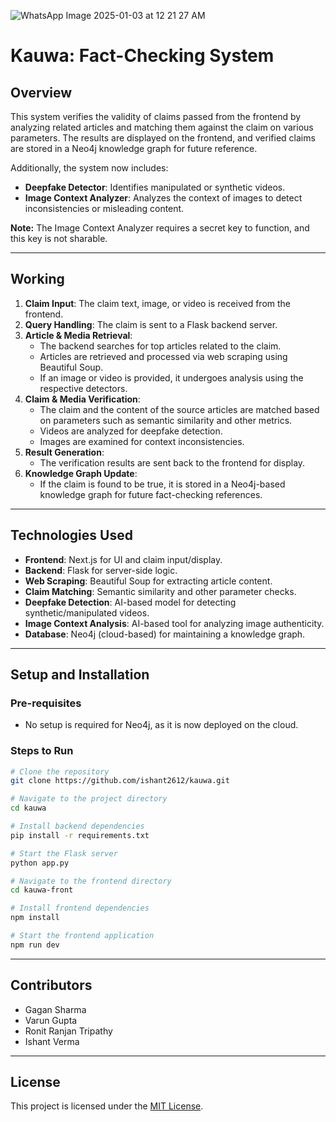 ![WhatsApp Image 2025-01-03 at 12 21 27 AM](https://github.com/user-attachments/assets/e1320a1e-9dc8-44f7-b07a-9985cee5c2df)
# Kauwa: Fact-Checking System

## Overview
This system verifies the validity of claims passed from the frontend by analyzing related articles and matching them against the claim on various parameters. The results are displayed on the frontend, and verified claims are stored in a Neo4j knowledge graph for future reference.

Additionally, the system now includes:
- **Deepfake Detector**: Identifies manipulated or synthetic videos.
- **Image Context Analyzer**: Analyzes the context of images to detect inconsistencies or misleading content.

**Note:** The Image Context Analyzer requires a secret key to function, and this key is not sharable.

---

## Working
1. **Claim Input**: The claim text, image, or video is received from the frontend.
2. **Query Handling**: The claim is sent to a Flask backend server.
3. **Article & Media Retrieval**:
    - The backend searches for top articles related to the claim.
    - Articles are retrieved and processed via web scraping using Beautiful Soup.
    - If an image or video is provided, it undergoes analysis using the respective detectors.
4. **Claim & Media Verification**:
    - The claim and the content of the source articles are matched based on parameters such as semantic similarity and other metrics.
    - Videos are analyzed for deepfake detection.
    - Images are examined for context inconsistencies.
5. **Result Generation**:
    - The verification results are sent back to the frontend for display.
6. **Knowledge Graph Update**:
    - If the claim is found to be true, it is stored in a Neo4j-based knowledge graph for future fact-checking references.

---

## Technologies Used
- **Frontend**: Next.js for UI and claim input/display.
- **Backend**: Flask for server-side logic.
- **Web Scraping**: Beautiful Soup for extracting article content.
- **Claim Matching**: Semantic similarity and other parameter checks.
- **Deepfake Detection**: AI-based model for detecting synthetic/manipulated videos.
- **Image Context Analysis**: AI-based tool for analyzing image authenticity.
- **Database**: Neo4j (cloud-based) for maintaining a knowledge graph.

---

## Setup and Installation
### Pre-requisites
- No setup is required for Neo4j, as it is now deployed on the cloud.

### Steps to Run
```sh
# Clone the repository
git clone https://github.com/ishant2612/kauwa.git

# Navigate to the project directory
cd kauwa

# Install backend dependencies
pip install -r requirements.txt

# Start the Flask server
python app.py

# Navigate to the frontend directory
cd kauwa-front

# Install frontend dependencies
npm install

# Start the frontend application
npm run dev
```

---

## Contributors
- Gagan Sharma
- Varun Gupta
- Ronit Ranjan Tripathy
- Ishant Verma

---

## License
This project is licensed under the [MIT License](LICENSE).

